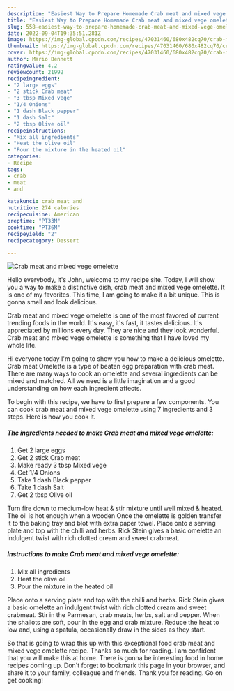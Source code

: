 ```yaml
---
description: "Easiest Way to Prepare Homemade Crab meat and mixed vege omelette"
title: "Easiest Way to Prepare Homemade Crab meat and mixed vege omelette"
slug: 558-easiest-way-to-prepare-homemade-crab-meat-and-mixed-vege-omelette
date: 2022-09-04T19:35:51.281Z
image: https://img-global.cpcdn.com/recipes/47031460/680x482cq70/crab-meat-and-mixed-vege-omelette-recipe-main-photo.jpg
thumbnail: https://img-global.cpcdn.com/recipes/47031460/680x482cq70/crab-meat-and-mixed-vege-omelette-recipe-main-photo.jpg
cover: https://img-global.cpcdn.com/recipes/47031460/680x482cq70/crab-meat-and-mixed-vege-omelette-recipe-main-photo.jpg
author: Mario Bennett
ratingvalue: 4.2
reviewcount: 21992
recipeingredient:
- "2 large eggs"
- "2 stick Crab meat"
- "3 tbsp Mixed vege"
- "1/4 Onions"
- "1 dash Black pepper"
- "1 dash Salt"
- "2 tbsp Olive oil"
recipeinstructions:
- "Mix all ingredients"
- "Heat the olive oil"
- "Pour the mixture in the heated oil"
categories:
- Recipe
tags:
- crab
- meat
- and

katakunci: crab meat and 
nutrition: 274 calories
recipecuisine: American
preptime: "PT33M"
cooktime: "PT36M"
recipeyield: "2"
recipecategory: Dessert

---
```



![Crab meat and mixed vege omelette](https://img-global.cpcdn.com/recipes/47031460/680x482cq70/crab-meat-and-mixed-vege-omelette-recipe-main-photo.jpg)

Hello everybody, it's John, welcome to my recipe site. Today, I will show you a way to make a distinctive dish, crab meat and mixed vege omelette. It is one of my favorites. This time, I am going to make it a bit unique. This is gonna smell and look delicious.

Crab meat and mixed vege omelette is one of the most favored of current trending foods in the world. It's easy, it's fast, it tastes delicious. It's appreciated by millions every day. They are nice and they look wonderful. Crab meat and mixed vege omelette is something that I have loved my whole life.

Hi everyone today I&#39;m going to show you how to make a delicious omelette. Crab meat Omelette is a type of beaten egg preparation with crab meat. There are many ways to cook an omelette and several ingredients can be mixed and matched. All we need is a little imagination and a good understanding on how each ingredient affects.


To begin with this recipe, we have to first prepare a few components. You can cook crab meat and mixed vege omelette using 7 ingredients and 3 steps. Here is how you cook it.

<!--inarticleads1-->

##### The ingredients needed to make Crab meat and mixed vege omelette:

1. Get 2 large eggs
1. Get 2 stick Crab meat
1. Make ready 3 tbsp Mixed vege
1. Get 1/4 Onions
1. Take 1 dash Black pepper
1. Take 1 dash Salt
1. Get 2 tbsp Olive oil


Turn fire down to medium-low heat &amp; stir mixture until well mixed &amp; heated. The oil is hot enough when a wooden Once the omelette is golden transfer it to the baking tray and blot with extra paper towel. Place onto a serving plate and top with the chilli and herbs. Rick Stein gives a basic omelette an indulgent twist with rich clotted cream and sweet crabmeat. 

<!--inarticleads2-->

##### Instructions to make Crab meat and mixed vege omelette:

1. Mix all ingredients
1. Heat the olive oil
1. Pour the mixture in the heated oil


Place onto a serving plate and top with the chilli and herbs. Rick Stein gives a basic omelette an indulgent twist with rich clotted cream and sweet crabmeat. Stir in the Parmesan, crab meats, herbs, salt and pepper. When the shallots are soft, pour in the egg and crab mixture. Reduce the heat to low and, using a spatula, occasionally draw in the sides as they start. 

So that is going to wrap this up with this exceptional food crab meat and mixed vege omelette recipe. Thanks so much for reading. I am confident that you will make this at home. There is gonna be interesting food in home recipes coming up. Don't forget to bookmark this page in your browser, and share it to your family, colleague and friends. Thank you for reading. Go on get cooking!
